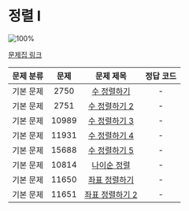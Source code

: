 # 정렬 I

![100%](https://progress-bar.xyz/0/?scale=8&title=progress&width=500&color=babaca&suffix=/8)

[문제집 링크](https://www.acmicpc.net/workbook/view/7317)

| 문제 분류 | 문제 | 문제 제목 | 정답 코드 |
| :--: | :--: | :--: | :--: |
| 기본 문제 | 2750 | [수 정렬하기](https://www.acmicpc.net/problem/2750) | - |
| 기본 문제 | 2751 | [수 정렬하기 2](https://www.acmicpc.net/problem/2751) | - |
| 기본 문제 | 10989 | [수 정렬하기 3](https://www.acmicpc.net/problem/10989) | - |
| 기본 문제 | 11931 | [수 정렬하기 4](https://www.acmicpc.net/problem/11931) | - |
| 기본 문제 | 15688 | [수 정렬하기 5](https://www.acmicpc.net/problem/15688) | - |
| 기본 문제 | 10814 | [나이순 정렬](https://www.acmicpc.net/problem/10814) | - |
| 기본 문제 | 11650 | [좌표 정렬하기](https://www.acmicpc.net/problem/11650) | - |
| 기본 문제 | 11651 | [좌표 정렬하기 2](https://www.acmicpc.net/problem/11651) | - |
